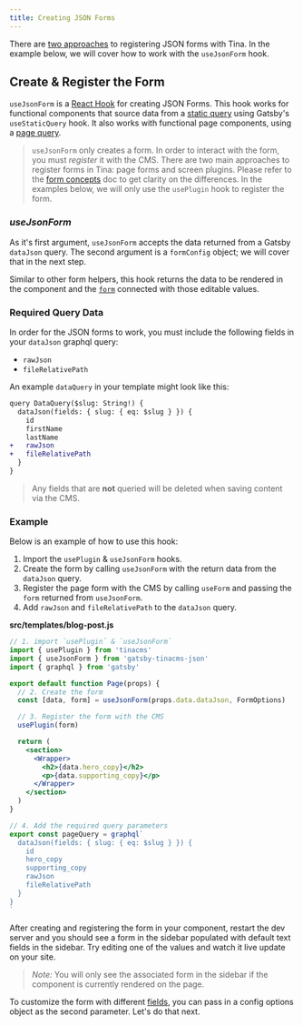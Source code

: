 ```yaml
---
title: Creating JSON Forms
---
```


There are [two approaches](https://github.com/tinacms/tinacms/tree/master/packages/gatsby-tinacms-json) to registering JSON forms with Tina. In the example below, we will cover how to work with the `useJsonForm` hook.

## Create & Register the Form

`useJsonForm` is a [React Hook](https://reactjs.org/docs/hooks-intro.html) for creating JSON Forms. This hook works for functional components that source data from a [static query](https://www.gatsbyjs.org/docs/static-query/#how-staticquery-differs-from-page-query) using Gatsby's `useStaticQuery` hook. It also works with functional page components, using a [page query](https://www.gatsbyjs.org/docs/page-query/).

> `useJsonForm` only creates a form. In order to interact with the form, you must _register_ it with the CMS. There are two main approaches to register forms in Tina: page forms and screen plugins. Please refer to the [form concepts](/docs/plugins/forms#registering-forms) doc to get clarity on the differences. In the examples below, we will only use the `usePlugin` hook to register the form.

### _useJsonForm_

As it's first argument, `useJsonForm` accepts the data returned from a Gatsby `dataJson` query. The second argument is a `formConfig` object; we will cover that in the next step.

Similar to other form helpers, this hook returns the data to be rendered in the component and the [`form`](/docs/plugins/forms) connected with those editable values.

### Required Query Data

In order for the JSON forms to work, you must include the following fields in your `dataJson` graphql query:

- `rawJson`
- `fileRelativePath`

An example `dataQuery` in your template might look like this:

```diff
query DataQuery($slug: String!) {
  dataJson(fields: { slug: { eq: $slug } }) {
    id
    firstName
    lastName
+   rawJson
+   fileRelativePath
  }
}
```

> Any fields that are **not** queried will be deleted when saving content via the CMS.

### Example

Below is an example of how to use this hook:

1. Import the `usePlugin` & `useJsonForm` hooks.
2. Create the form by calling `useJsonForm` with the return data from the `dataJson` query.
3. Register the page form with the CMS by calling `useForm` and passing the `form` returned from `useJsonForm`.
4. Add `rawJson` and `fileRelativePath` to the `dataJson` query.

**src/templates/blog-post.js**

```jsx
// 1. import `usePlugin` & `useJsonForm`
import { usePlugin } from 'tinacms'
import { useJsonForm } from 'gatsby-tinacms-json'
import { graphql } from 'gatsby'

export default function Page(props) {
  // 2. Create the form
  const [data, form] = useJsonForm(props.data.dataJson, FormOptions)

  // 3. Register the form with the CMS
  usePlugin(form)

  return (
    <section>
      <Wrapper>
        <h2>{data.hero_copy}</h2>
        <p>{data.supporting_copy}</p>
      </Wrapper>
    </section>
  )
}

// 4. Add the required query parameters
export const pageQuery = graphql`
  dataJson(fields: { slug: { eq: $slug } }) {
    id
    hero_copy
    supporting_copy
    rawJson
    fileRelativePath
  }
}
`
```

After creating and registering the form in your component, restart the dev server and you should see a form in the sidebar populated with default text fields in the sidebar. Try editing one of the values and watch it live update on your site.

> _Note:_ You will only see the associated form in the sidebar if the component is currently rendered on the page.

To customize the form with different [fields](/docs/plugins/fields), you can pass in a config options object as the second parameter. Let's do that next.
